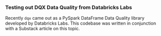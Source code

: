 ### Testing out DQX Data Quality from Databricks Labs

Recently `dqx` came out as a PySpark DataFrame Data Quality library developed by
Databricks Labs. This codebase was written in conjunction with a Substack
article on this topic.